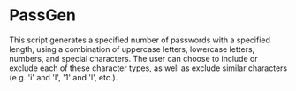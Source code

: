 # PassGen
This script generates a specified number of passwords with a specified length, using a combination of uppercase letters, lowercase letters, numbers, and special characters. The user can choose to include or exclude each of these character types, as well as exclude similar characters (e.g. 'i' and 'I', '1' and 'l', etc.).

